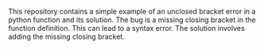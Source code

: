 This repository contains a simple example of an unclosed bracket error in a python function and its solution. The bug is a missing closing bracket in the function definition. This can lead to a syntax error. The solution involves adding the missing closing bracket.